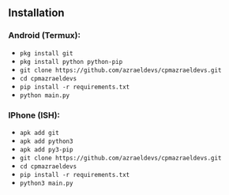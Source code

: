 ## Installation

### Android (Termux):

- `pkg install git`
- `pkg install python python-pip`
- `git clone https://github.com/azraeldevs/cpmazraeldevs.git`
- `cd cpmazraeldevs`
- `pip install -r requirements.txt`
- `python main.py`

### IPhone (ISH):

- `apk add git`
- `apk add python3`
- `apk add py3-pip`
- `git clone https://github.com/azraeldevs/cpmazraeldevs.git`
- `cd cpmazraeldevs`
- `pip install -r requirements.txt`
- `python3 main.py`
